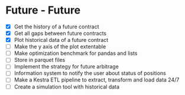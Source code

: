 # Future - Future
* [x] Get the history of a future contract
* [x] Get all gaps between future contracts
* [x] Plot historical data of a future contract
* [ ] Make the y axis of the plot extentable
* [ ] Make optimization benchmark for pandas and lists
* [ ] Store in parquet files
* [ ] Implement the strategy for future arbitrage
* [ ] Information system to notify the user about status of positions
* [ ] Make a Kestra ETL pipeline to extract, transform and load data 24/7
* [ ] Create a simulation tool with historical data